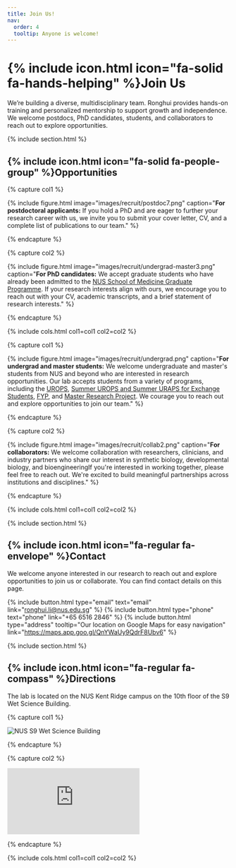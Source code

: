 ```yaml
---
title: Join Us!
nav:
  order: 4
  tooltip: Anyone is welcome!
---
```


# {% include icon.html icon="fa-solid fa-hands-helping" %}Join Us

We’re building a diverse, multidisciplinary team. Ronghui provides hands-on training and personalized mentorship to support growth and independence. We welcome postdocs, PhD candidates, students, and collaborators to reach out to explore opportunities.

{% include section.html %}

## {% include icon.html icon="fa-solid fa-people-group" %}Opportunities

{% capture col1 %}

{% include figure.html
   image="images/recruit/postdoc7.png"
   caption="**For postdoctoral applicants:** If you hold a PhD and are eager to further your research career with us, we invite you to submit your cover letter, CV, and a complete list of publications to our team."
%}

{% endcapture %}

{% capture col2 %}

{% include figure.html
   image="images/recruit/undergrad-master3.png"
   caption="**For PhD candidates:** We accept graduate students who have already been admitted to the [NUS School of Medicine Graduate Programme](https://medicine.nus.edu.sg/graduatestudies/application-procedures/). If your research interests align with ours, we encourage you to reach out with your CV, academic transcripts, and a brief statement of research interests."
%}

{% endcapture %}

{% include cols.html col1=col1 col2=col2 %}

{% capture col1 %}

{% include figure.html
   image="images/recruit/undergrad.png"
   caption="**For undergrad and master students:** We welcome undergraduate and master's students from NUS and beyond who are interested in research opportunities. Our lab accepts students from a variety of programs, including the [UROPS](https://www.science.nus.edu.sg/undergraduates/undergraduate-research/urops/), [Summer UROPS and Summer URAPS for Exchange Students](https://www.science.nus.edu.sg/undergraduates/study-abroad-programmes/incoming/summer-urops/), [FYP](https://www.dbs.nus.edu.sg/lifesciences/lsm4288/), and [Master Research Project](https://nusgs.nus.edu.sg/). We courage you to reach out and explore opportunities to join our team."
%}

{% endcapture %}

{% capture col2 %}

{% include figure.html
   image="images/recruit/collab2.png"
   caption="**For collaborators:** We welcome collaboration with researchers, clinicians, and industry partners who share our interest in synthetic biology, developmental biology, and bioengineeringIf you're interested in working together, please feel free to reach out. We're excited to build meaningful partnerships across institutions and disciplines."
%}

{% endcapture %}

{% include cols.html col1=col1 col2=col2 %}

{% include section.html %}

## {% include icon.html icon="fa-regular fa-envelope" %}Contact

We welcome anyone interested in our research to reach out and explore opportunities to join us or collaborate. You can find contact details on this page.

{%
  include button.html
  type="email"
  text="email"
  link="ronghui.li@nus.edu.sg"
%}
{%
  include button.html
  type="phone"
  text="phone"
  link="+65 6516 2846"
%}
{%
  include button.html
  type="address"
  tooltip="Our location on Google Maps for easy navigation"
  link="https://maps.app.goo.gl/QnYWaUy9QdrF8Ubv6"
%}

{% include section.html %}

## {% include icon.html icon="fa-regular fa-compass" %}Directions

The lab is located on the NUS Kent Ridge campus on the 10th floor of the S9 Wet Science Building. 

{% capture col1 %}

<div class="image-container">

  <img src="{{ 'images/1920_wsb1-1267351765.jpg' | relative_url }}" alt="NUS S9 Wet Science Building">

</div>

{% endcapture %}

{% capture col2 %}

<div class="map-container">

<iframe src="https://www.google.com/maps/embed?pb=!1m18!1m12!1m3!1d3988.7978734415537!2d103.78020803488968!3d1.2958822242022032!2m3!1f0!2f0!3f0!3m2!1i1024!2i768!4f13.1!3m3!1m2!1s0x31da1bc911595d3d%3A0xd684eb7b6242d35c!2sNUS%20S9%20Wet%20Science%20Building!5e0!3m2!1sen!2ssg!4v1760685171475!5m2!1sen!2ssg" style="border:0;" allowfullscreen="" loading="lazy" referrerpolicy="no-referrer-when-downgrade" ></iframe>

</div>

{% endcapture %}

{% include cols.html col1=col1 col2=col2 %}